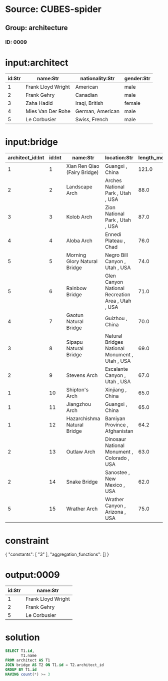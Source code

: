 # Source: CUBES-spider
## Group: architecture
### ID: 0009

# input:architect

| id:Str | name:Str | nationality:Str | gender:Str |
|---|---|---|---|
| 1 | Frank Lloyd Wright | American | male |
| 2 | Frank Gehry | Canadian | male |
| 3 | Zaha Hadid | Iraqi, British | female |
| 4 | Mies Van Der Rohe | German, American | male |
| 5 | Le Corbusier | Swiss, French | male |

# input:bridge

| architect_id:Int | id:Int | name:Str | location:Str | length_meters:Dbl | length_feet:Dbl |
|---|---|---|---|---|---|
| 1 | 1 | Xian Ren Qiao (Fairy Bridge) | Guangxi , China | 121.0 | 400.0 |
| 2 | 2 | Landscape Arch | Arches National Park , Utah , USA | 88.0 | 290.0 |
| 3 | 3 | Kolob Arch | Zion National Park , Utah , USA | 87.0 | 287.0 |
| 4 | 4 | Aloba Arch | Ennedi Plateau , Chad | 76.0 | 250.0 |
| 5 | 5 | Morning Glory Natural Bridge | Negro Bill Canyon , Utah , USA | 74.0 | 243.0 |
| 5 | 6 | Rainbow Bridge | Glen Canyon National Recreation Area , Utah , USA | 71.0 | 234.0 |
| 4 | 7 | Gaotun Natural Bridge | Guizhou , China | 70.0 | 230.0 |
| 3 | 8 | Sipapu Natural Bridge | Natural Bridges National Monument , Utah , USA | 69.0 | 225.0 |
| 2 | 9 | Stevens Arch | Escalante Canyon , Utah , USA | 67.0 | 220.0 |
| 1 | 10 | Shipton's Arch | Xinjiang , China | 65.0 | 212.0 |
| 1 | 11 | Jiangzhou Arch | Guangxi , China | 65.0 | 212.0 |
| 1 | 12 | Hazarchishma Natural Bridge | Bamiyan Province , Afghanistan | 64.2 | 210.6 |
| 2 | 13 | Outlaw Arch | Dinosaur National Monument , Colorado , USA | 63.0 | 206.0 |
| 2 | 14 | Snake Bridge | Sanostee , New Mexico , USA | 62.0 | 204.0 |
| 5 | 15 | Wrather Arch | Wrather Canyon , Arizona , USA | 75.0 | 246.0 |

# constraint

{
  "constants": [
    "3"
  ],
  "aggregation_functions": []
}

# output:0009

| id:Str | name:Str |
|---|---|
| 1 | Frank Lloyd Wright |
| 2 | Frank Gehry |
| 5 | Le Corbusier |

# solution

```sql
SELECT T1.id,
       T1.name
FROM architect AS T1
JOIN bridge AS T2 ON T1.id = T2.architect_id
GROUP BY T1.id
HAVING count(*) >= 3
```

